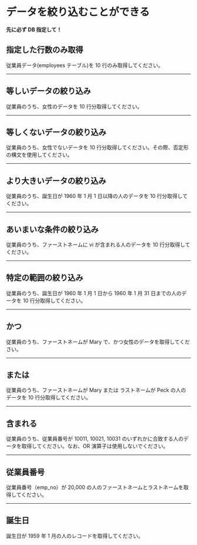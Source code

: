 # データを絞り込むことができる

**先に必ず DB 指定して！**

## 指定した行数のみ取得

従業員データ(employees テーブル)を 10 行のみ取得してください。

---

## 等しいデータの絞り込み

従業員のうち、女性のデータを 10 行分取得してください。

---

## 等しくないデータの絞り込み

従業員のうち、女性でないデータを 10 行分取得してください。その際、否定形の構文を使用してください。

---

## より大きいデータの絞り込み

従業員のうち、誕生日が 1960 年 1 月 1 日以降の人のデータを 10 行分取得してください。

---

## あいまいな条件の絞り込み

従業員のうち、ファーストネームに vi が含まれる人のデータを 10 行分取得してください。

---

## 特定の範囲の絞り込み

従業員のうち、誕生日が 1960 年 1 月 1 日から 1960 年 1 月 31 日までの人のデータを 10 行分取得してください。

---

## かつ

従業員のうち、ファーストネームが Mary で、かつ女性のデータを取得してください。

---

## または

従業員のうち、ファーストネームが Mary または ラストネームが Peck の人のデータを 10 行分取得してください。

---

## 含まれる

従業員のうち、従業員番号が 10011, 10021, 10031 のいずれかに合致する人のデータを取得してください。なお、OR 演算子は使用しないでください。

---

## 従業員番号

従業員番号（emp_no）が 20,000 の人のファーストネームとラストネームを取得してください。

---

## 誕生日

誕生日が 1959 年 1 月の人のレコードを取得してください。
